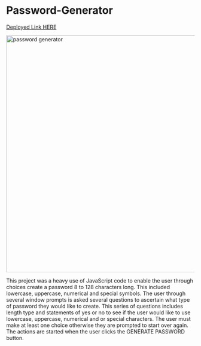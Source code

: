 # Password-Generator

[Deployed Link HERE](https://bloomcaster.github.io/Password-Generator/)



<img width="633" alt="password generator " src="https://user-images.githubusercontent.com/108914519/188018135-1f010f5b-f236-485b-84ac-3f20dc5cb66e.png">


This project was a heavy use of JavaScript code to enable the user through choices create a password 8 to 128 characters long. This included lowercase, uppercase, numerical and special symbols. 
The user through several window prompts is asked several questions to ascertain what type of password they would like to create. This series of questions includes length type and statements of yes or no to see if the user would like to use lowercase, uppercase, numerical and or special characters. The user must make at least one choice otherwise they are prompted to start over again.
The actions are started when the user clicks the GENERATE PASSWORD button.
